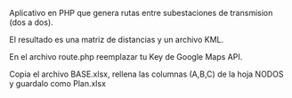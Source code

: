 Aplicativo en PHP que genera rutas entre subestaciones de transmision (dos a dos).


El resultado es una matriz de distancias y un archivo KML.





En el archivo route.php reemplazar tu Key de Google Maps API.


Copia el archivo BASE.xlsx, rellena las columnas (A,B,C) de la hoja NODOS y guardalo como Plan.xlsx
